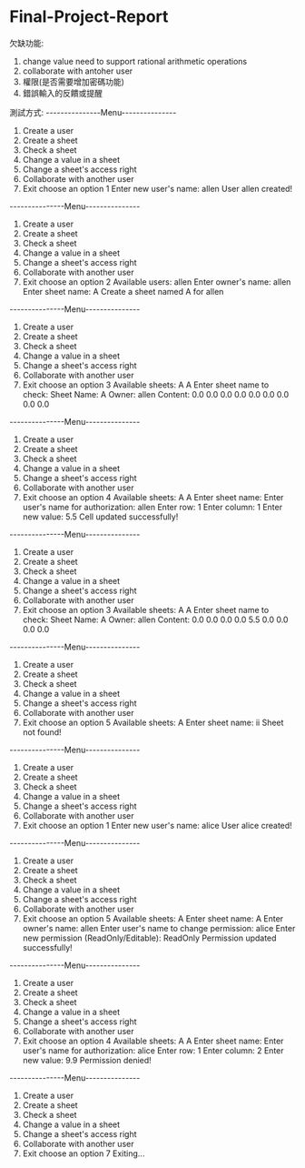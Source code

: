 # Final-Project-Report

欠缺功能:
1. change value need to support rational arithmetic operations
2. collaborate with antoher user
3. 權限(是否需要增加密碼功能)
4. 錯誤輸入的反饋或提醒

測試方式:
---------------Menu---------------
1. Create a user
2. Create a sheet
3. Check a sheet
4. Change a value in a sheet
5. Change a sheet's access right
6. Collaborate with another user
7. Exit
choose an option
1
Enter new user's name:
allen
User allen created!

---------------Menu---------------
1. Create a user
2. Create a sheet
3. Check a sheet
4. Change a value in a sheet
5. Change a sheet's access right
6. Collaborate with another user
7. Exit
choose an option
2
Available users:
allen
Enter owner's name:
allen
Enter sheet name:
A
Create a sheet named A for allen

---------------Menu---------------
1. Create a user
2. Create a sheet
3. Check a sheet
4. Change a value in a sheet
5. Change a sheet's access right
6. Collaborate with another user
7. Exit
choose an option
3
Available sheets:
A
A 
Enter sheet name to check: Sheet Name: A
Owner: allen
Content: 
0.0 0.0 0.0
0.0 0.0 0.0
0.0 0.0 0.0

---------------Menu---------------
1. Create a user
2. Create a sheet
3. Check a sheet
4. Change a value in a sheet
5. Change a sheet's access right
6. Collaborate with another user
7. Exit
choose an option
4
Available sheets:
A
A
Enter sheet name: Enter user's name for authorization:
allen
Enter row:
1
Enter column:
1
Enter new value:
5.5
Cell updated successfully!

---------------Menu---------------
1. Create a user
2. Create a sheet
3. Check a sheet
4. Change a value in a sheet
5. Change a sheet's access right
6. Collaborate with another user
7. Exit
choose an option
3
Available sheets:
A
A
Enter sheet name to check: Sheet Name: A
Owner: allen
Content: 
0.0 0.0 0.0
0.0 5.5 0.0
0.0 0.0 0.0

---------------Menu---------------
1. Create a user
2. Create a sheet
3. Check a sheet
4. Change a value in a sheet
5. Change a sheet's access right
6. Collaborate with another user
7. Exit
choose an option
5
Available sheets:
A
Enter sheet name:
ii
Sheet not found!

---------------Menu---------------
1. Create a user
2. Create a sheet
3. Check a sheet
4. Change a value in a sheet
5. Change a sheet's access right
6. Collaborate with another user
7. Exit
choose an option
1
Enter new user's name:
alice
User alice created!

---------------Menu---------------
1. Create a user
2. Create a sheet
3. Check a sheet
4. Change a value in a sheet
5. Change a sheet's access right
6. Collaborate with another user
7. Exit
choose an option
5
Available sheets:
A
Enter sheet name:
A
Enter owner's name:
allen
Enter user's name to change permission:
alice
Enter new permission (ReadOnly/Editable):
ReadOnly
Permission updated successfully!

---------------Menu---------------
1. Create a user
2. Create a sheet
3. Check a sheet
4. Change a value in a sheet
5. Change a sheet's access right
6. Collaborate with another user
7. Exit
choose an option
4
Available sheets:
A
A
Enter sheet name: Enter user's name for authorization:
alice
Enter row:
1
Enter column:
2
Enter new value:
9.9
Permission denied!

---------------Menu---------------
1. Create a user
2. Create a sheet
3. Check a sheet
4. Change a value in a sheet
5. Change a sheet's access right
6. Collaborate with another user
7. Exit
choose an option
7
Exiting...
